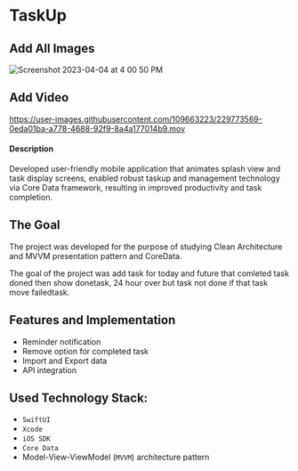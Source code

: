 # TaskUp

## Add All Images

![Screenshot 2023-04-04 at 4 00 50 PM](https://user-images.githubusercontent.com/109663223/229765306-a6c16ec5-ff0c-422c-8d2e-7923a37ab8e2.png)

## Add Video

https://user-images.githubusercontent.com/109663223/229773569-0eda01ba-a778-4688-92f9-8a4a177014b9.mov

#### Description 
Developed user-friendly mobile application that animates splash view and task display screens, enabled robust taskup and management technology via Core Data framework, resulting in improved productivity and task completion.


## The Goal

The project was developed for the purpose of studying Clean Architecture and MVVM presentation pattern and CoreData.

The goal of the project was add task for today and future that comleted task doned then show donetask, 24 hour over but task not done if that task move failedtask.

## Features and Implementation

 * Reminder notification
 * Remove option for completed task
 * Import and Export data
 * API integration

## Used Technology Stack:

- `SwiftUI`
- `Xcode`
- `iOS SDK`
- `Core Data`
- Model-View-ViewModel (`MVVM`) architecture pattern


